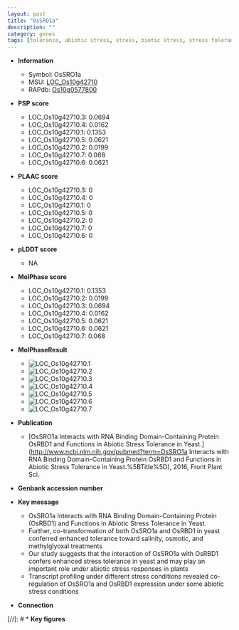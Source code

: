 ```yaml
---
layout: post
title: "OsSRO1a"
description: ""
category: genes
tags: [tolerance, abiotic stress, stress, biotic stress, stress tolerance, stress response]
---
```


* **Information**  
    + Symbol: OsSRO1a  
    + MSU: [LOC_Os10g42710](http://rice.plantbiology.msu.edu/cgi-bin/ORF_infopage.cgi?orf=LOC_Os10g42710)  
    + RAPdb: [Os10g0577800](http://rapdb.dna.affrc.go.jp/viewer/gbrowse_details/irgsp1?name=Os10g0577800)  

* **PSP score**  
    + LOC_Os10g42710.3: 0.0694 
    + LOC_Os10g42710.4: 0.0162 
    + LOC_Os10g42710.1: 0.1353 
    + LOC_Os10g42710.5: 0.0621 
    + LOC_Os10g42710.2: 0.0199 
    + LOC_Os10g42710.7: 0.068 
    + LOC_Os10g42710.6: 0.0621 

* **PLAAC score**  
    + LOC_Os10g42710.3: 0 
    + LOC_Os10g42710.4: 0 
    + LOC_Os10g42710.1: 0 
    + LOC_Os10g42710.5: 0 
    + LOC_Os10g42710.2: 0 
    + LOC_Os10g42710.7: 0 
    + LOC_Os10g42710.6: 0 

* **pLDDT score**
    + NA


* **MolPhase score**
    + LOC_Os10g42710.1: 0.1353
    + LOC_Os10g42710.2: 0.0199
    + LOC_Os10g42710.3: 0.0694
    + LOC_Os10g42710.4: 0.0162
    + LOC_Os10g42710.5: 0.0621
    + LOC_Os10g42710.6: 0.0621
    + LOC_Os10g42710.7: 0.068

* **MolPhaseResult**
    + ![LOC_Os10g42710.1](https://ricepsp.github.io/pictures/LOC_Os10g/LOC_Os10g42710.1.png)
    + ![LOC_Os10g42710.2](https://ricepsp.github.io/pictures/LOC_Os10g/LOC_Os10g42710.2.png)
    + ![LOC_Os10g42710.3](https://ricepsp.github.io/pictures/LOC_Os10g/LOC_Os10g42710.3.png)
    + ![LOC_Os10g42710.4](https://ricepsp.github.io/pictures/LOC_Os10g/LOC_Os10g42710.4.png)
    + ![LOC_Os10g42710.5](https://ricepsp.github.io/pictures/LOC_Os10g/LOC_Os10g42710.5.png)
    + ![LOC_Os10g42710.6](https://ricepsp.github.io/pictures/LOC_Os10g/LOC_Os10g42710.6.png)
    + ![LOC_Os10g42710.7](https://ricepsp.github.io/pictures/LOC_Os10g/LOC_Os10g42710.7.png)

* **Publication**  
    + [OsSRO1a Interacts with RNA Binding Domain-Containing Protein OsRBD1 and Functions in Abiotic Stress Tolerance in Yeast.](http://www.ncbi.nlm.nih.gov/pubmed?term=OsSRO1a Interacts with RNA Binding Domain-Containing Protein OsRBD1 and Functions in Abiotic Stress Tolerance in Yeast.%5BTitle%5D), 2016, Front Plant Sci.

* **Genbank accession number**  

* **Key message**  
    + OsSRO1a Interacts with RNA Binding Domain-Containing Protein (OsRBD1) and Functions in Abiotic Stress Tolerance in Yeast.
    + Further, co-transformation of both OsSRO1a and OsRBD1 in yeast conferred enhanced tolerance toward salinity, osmotic, and methylglyoxal treatments
    + Our study suggests that the interaction of OsSRO1a with OsRBD1 confers enhanced stress tolerance in yeast and may play an important role under abiotic stress responses in plants
    + Transcript profiling under different stress conditions revealed co-regulation of OsSRO1a and OsRBD1 expression under some abiotic stress conditions

* **Connection**  

[//]: # * **Key figures**  


